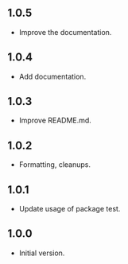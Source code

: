 ## 1.0.5

- Improve the documentation.

## 1.0.4

- Add documentation.

## 1.0.3

- Improve README.md.

## 1.0.2

- Formatting, cleanups.

## 1.0.1

- Update usage of package test.

## 1.0.0

- Initial version.
